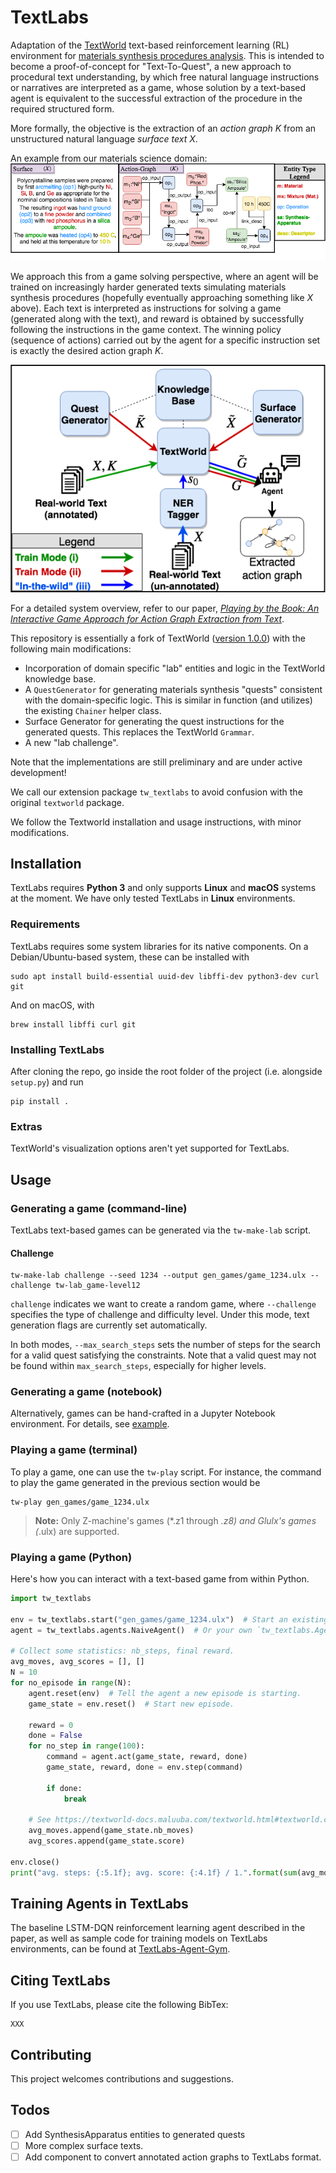 


# TextLabs
Adaptation of the [TextWorld](https://github.com/Microsoft/TextWorld) text-based reinforcement learning (RL) environment for [materials synthesis procedures analysis](https://www.synthesisproject.org/). This is intended to become a proof-of-concept for "Text-To-Quest", a new approach to procedural text understanding, by which free natural language instructions or narratives are interpreted as a game, whose solution by a text-based agent is equivalent to the successful extraction of the procedure in the required structured form.

More formally, the objective is the extraction of an *action graph* $K$ from an unstructured natural language *surface text* $X$.

An example from our materials science domain:
![](obj_example.png)

We approach this from a game solving perspective, where an agent will be trained on increasingly harder generated texts simulating materials synthesis procedures (hopefully eventually approaching something like $X$ above). Each text is interpreted as instructions for solving a game (generated along with the text), and reward is obtained by successfully following the instructions in the game context. The winning policy (sequence of actions) carried out by the agent for a specific instruction set is exactly the desired action graph $K$.

![](diagram-Github.png)

For a detailed system overview, refer to our paper, [_Playing by the Book: An Interactive Game Approach for Action Graph Extraction from Text_](https://arxiv.org/abs/1811.04319).

This repository is essentially a fork of TextWorld ([version 1.0.0](https://github.com/Microsoft/TextWorld/tree/1.0.0/tw_textlabs)) with the following main modifications:

 - Incorporation of domain specific "lab" entities and logic in the TextWorld knowledge base.
  - A `QuestGenerator` for generating materials synthesis "quests" consistent with the domain-specific logic. This is similar in function (and utilizes) the existing `Chainer` helper class.
 - Surface Generator for generating the quest instructions for the generated quests. This replaces the TextWorld `Grammar`.
 -  A new "lab challenge".

Note that the implementations are still preliminary and are under active development!

We call our extension package `tw_textlabs` to avoid confusion with the original `textworld` package.

We follow the Textworld installation and usage instructions, with minor modifications.

## Installation

TextLabs requires __Python 3__ and only supports __Linux__ and __macOS__ systems at the moment. We have only tested TextLabs in __Linux__ environments.

### Requirements

TextLabs requires some system libraries for its native components.
On a Debian/Ubuntu-based system, these can be installed with

    sudo apt install build-essential uuid-dev libffi-dev python3-dev curl git

And on macOS, with

    brew install libffi curl git

### Installing TextLabs

After cloning the repo, go inside the root folder of the project (i.e. alongside `setup.py`) and run

    pip install .

### Extras

TextWorld's visualization options aren't yet supported for TextLabs.


## Usage

### Generating a game (command-line)

TextLabs text-based games can be generated via the `tw-make-lab` script. 

#### Challenge

    tw-make-lab challenge --seed 1234 --output gen_games/game_1234.ulx --challenge tw-lab_game-level12

`challenge` indicates we want to create a random game, where `--challenge` specifies the type of challenge and difficulty level. Under this mode, text generation flags are currently set automatically.

In both modes, `--max_search_steps` sets the number of steps for the search for a valid quest satisfying the constraints. Note that a valid quest may not be found within `max_search_steps`, especially for higher levels.

### Generating a game (notebook)

Alternatively, games can be hand-crafted in a Jupyter Notebook environment. For details, see [example](notebooks/build-lab-game-demo.ipynb).

### Playing a game (terminal)

To play a game, one can use the `tw-play` script. For instance, the command to play the game generated in the previous section would be

    tw-play gen_games/game_1234.ulx

> **Note:** Only Z-machine's games (*.z1 through *.z8) and Glulx's games (*.ulx) are supported.

### Playing a game (Python)

Here's how you can interact with a text-based game from within Python.

```python
import tw_textlabs

env = tw_textlabs.start("gen_games/game_1234.ulx")  # Start an existing game.
agent = tw_textlabs.agents.NaiveAgent()  # Or your own `tw_textlabs.Agent` subclass.

# Collect some statistics: nb_steps, final reward.
avg_moves, avg_scores = [], []
N = 10
for no_episode in range(N):
    agent.reset(env)  # Tell the agent a new episode is starting.
    game_state = env.reset()  # Start new episode.

    reward = 0
    done = False
    for no_step in range(100):
        command = agent.act(game_state, reward, done)
        game_state, reward, done = env.step(command)

        if done:
            break

    # See https://textworld-docs.maluuba.com/textworld.html#textworld.core.GameState
    avg_moves.append(game_state.nb_moves)
    avg_scores.append(game_state.score)

env.close()
print("avg. steps: {:5.1f}; avg. score: {:4.1f} / 1.".format(sum(avg_moves)/N, sum(avg_scores)/N))
```
## Training Agents in TextLabs
The baseline LSTM-DQN reinforcement learning agent described in the paper, as well as sample code for training models on TextLabs environments, can be found at [TextLabs-Agent-Gym](https://github.com/ronentk/TextLabs-Agent-Gym).

## Citing TextLabs
If you use TextLabs, please cite the following BibTex:
```
XXX
```

## Contributing

This project welcomes contributions and suggestions.

## Todos
- [ ] Add SynthesisApparatus entities to generated quests
- [ ] More complex surface texts.
- [ ] Add component to convert annotated action graphs to TextLabs format.
